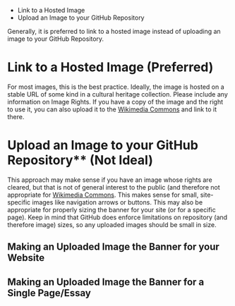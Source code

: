 * Link to a Hosted Image
* Upload an Image to your GitHub Repository

Generally, it is preferred to link to a hosted image instead of uploading an image to your GitHub Repository.

# Link to a Hosted Image (Preferred)

For most images, this is the best practice. Ideally, the image is hosted on a stable URL of some kind in a cultural heritage collection. Please include any information on Image Rights. If you have a copy of the image and the right to use it, you can also upload it to the [Wikimedia Commons](https://commons.wikimedia.org/wiki/Category:Images) and link to it there.

# Upload an Image to your GitHub Repository** (Not Ideal)

This approach may make sense if you have an image whose rights are cleared, but that is not of general interest to the public (and therefore not appropriate for [Wikimedia Commons](https://commons.wikimedia.org/wiki/Category:Images). This makes sense for small, site-specific images like navigation arrows or buttons. This may also be appropriate for properly sizing the banner for your site (or for a specific page). Keep in mind that GitHub does enforce limitations on repository (and therefore image) sizes, so any uploaded images should be small in size.

## Making an Uploaded Image the Banner for your Website

## Making an Uploaded Image the Banner for a Single Page/Essay
